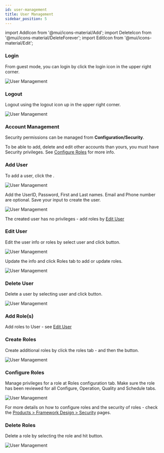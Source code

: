 ```yaml
---
id: user-management
title: User Management
sidebar_position: 5
---
```


import AddIcon from '@mui/icons-material/Add';
import DeleteIcon from '@mui/icons-material/DeleteForever';
import EditIcon from '@mui/icons-material/Edit';


### Login
From guest mode, you can login by click the login icon in the upper right corner.

![User Management](/img/UMLogin.png)


### Logout
Logout using the logout icon up in the upper right corner.

![User Management](/img/UMLogout.png)


### Account Management
Security permissions can be managed from **Configuration/Security**.

To be able to add, delete and edit other accounts than yours, you must have Security privileges.  See [Configure Roles](#configure-roles) for more info.

### Add User
To add a user, click the <AddIcon fontSize="small" />.

![User Management](/img/UMAddUser.png)


Add the UserID, Password, First and Last names.  Email and Phone number are optional.  Save your input to create the user.

![User Management](/img/UMAddUser2.png)

The created user has no privileges - add roles by [Edit User](#edit-user)


### Edit User
Edit the user info or roles by select user and click <EditIcon fontSize="small" /> button.

![User Management](/img/UMEditUser.png)


Update the info and click Roles tab to add or update roles.

![User Management](/img/UMAddUserRole.png)


### Delete User
Delete a user by selecting user and click <DeleteIcon fontSize="small" /> button.

![User Management](/img/UMDeleteUser.png)


### Add Role(s)
Add roles to User - see [Edit User](#edit-user)


### Create Roles
Create additional roles by click the roles tab - and then the <AddIcon fontSize="small" /> button.   

![User Management](/img/UMCreateUserRole.png)


### Configure Roles
Manage privileges for a role at Roles configuration tab.  Make sure the role has been reviewed for all Configure, Operation, Quality and Schedule tabs.

![User Management](/img/UMConfigureRoles.png)

For more details on how to configure roles and the security of roles - check the [Products > Framework Design > Security](/products/framework-design/security.md) pages.


### Delete Roles
Delete a role by selecting the role and hit <DeleteIcon fontSize="small" /> button.

![User Management](/img/UMDeleteUserRole.png)
